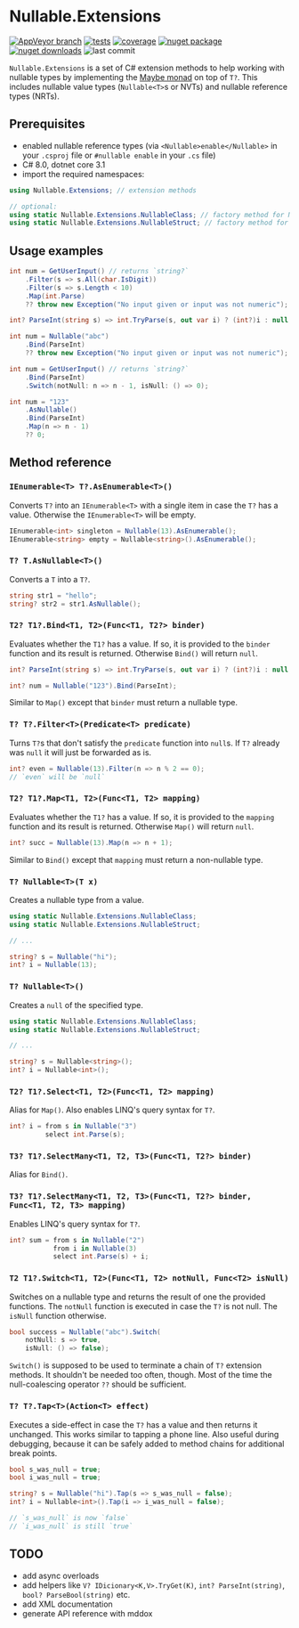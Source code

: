 # Nullable.Extensions

[![AppVeyor branch](https://img.shields.io/appveyor/build/bert2/nullable-extensions/master?logo=appveyor)](https://ci.appveyor.com/project/bert2/nullable-extensions/branch/master) [![tests](https://img.shields.io/appveyor/tests/bert2/nullable-extensions/master?compact_message&logo=appveyor)](https://ci.appveyor.com/project/bert2/nullable-extensions/branch/master) [![coverage](https://img.shields.io/codecov/c/github/bert2/Nullable.Extensions/master?logo=codecov)](https://codecov.io/gh/bert2/Nullable.Extensions) [![nuget package](https://img.shields.io/nuget/v/Nullable.Extensions.svg?logo=nuget)](https://www.nuget.org/packages/Nullable.Extensions) [![nuget downloads](https://img.shields.io/nuget/dt/Nullable.Extensions?color=blue&logo=nuget)](https://www.nuget.org/packages/Nullable.Extensions) ![last commit](https://img.shields.io/github/last-commit/bert2/Nullable.Extensions/master?logo=github)

`Nullable.Extensions` is a set of C# extension methods to help working with nullable types by implementing the [Maybe monad](https://www.dotnetcurry.com/patterns-practices/1510/maybe-monad-csharp) on top of `T?`. This includes nullable value types (`Nullable<T>`s or NVTs) and nullable reference types (NRTs).

## Prerequisites

- enabled nullable reference types (via `<Nullable>enable</Nullable>` in your `.csproj` file or `#nullable enable` in your `.cs` file)
- C# 8.0, dotnet core 3.1
- import the required namespaces:

```csharp
using Nullable.Extensions; // extension methods

// optional:
using static Nullable.Extensions.NullableClass; // factory method for NRTs
using static Nullable.Extensions.NullableStruct; // factory method for NVTs
```

## Usage examples

```csharp
int num = GetUserInput() // returns `string?`
    .Filter(s => s.All(char.IsDigit))
    .Filter(s => s.Length < 10)
    .Map(int.Parse)
    ?? throw new Exception("No input given or input was not numeric");
```

```csharp
int? ParseInt(string s) => int.TryParse(s, out var i) ? (int?)i : null;

int num = Nullable("abc")
    .Bind(ParseInt)
    ?? throw new Exception("No input given or input was not numeric");
```

```csharp
int num = GetUserInput() // returns `string?`
    .Bind(ParseInt)
    .Switch(notNull: n => n - 1, isNull: () => 0);
```

```csharp
int num = "123"
    .AsNullable()
    .Bind(ParseInt)
    .Map(n => n - 1)
    ?? 0;
```

## Method reference

### `IEnumerable<T> T?.AsEnumerable<T>()`

Converts `T?` into an `IEnumerable<T>` with a single item in case the `T?` has a value. Otherwise the `IEnumerable<T>` will be empty.

```csharp
IEnumerable<int> singleton = Nullable(13).AsEnumerable();
IEnumerable<string> empty = Nullable<string>().AsEnumerable();
```

### `T? T.AsNullable<T>()`

Converts a `T` into a `T?`.

```csharp
string str1 = "hello";
string? str2 = str1.AsNullable();
```

### `T2? T1?.Bind<T1, T2>(Func<T1, T2?> binder)`

Evaluates whether the `T1?` has a value. If so, it is provided to the `binder` function and its result is returned. Otherwise `Bind()` will return `null`.

```csharp
int? ParseInt(string s) => int.TryParse(s, out var i) ? (int?)i : null;

int? num = Nullable("123").Bind(ParseInt);
```

Similar to `Map()` except that `binder` must return a nullable type.

### `T? T?.Filter<T>(Predicate<T> predicate)`

Turns `T?`s that don't satisfy the `predicate` function into `null`s. If `T?` already was `null` it will just be forwarded as is.

```csharp
int? even = Nullable(13).Filter(n => n % 2 == 0);
// `even` will be `null`
```

### `T2? T1?.Map<T1, T2>(Func<T1, T2> mapping)`

Evaluates whether the `T1?` has a value. If so, it is provided to the `mapping` function and its result is returned. Otherwise `Map()` will return `null`.

```csharp
int? succ = Nullable(13).Map(n => n + 1);
```

Similar to `Bind()` except that `mapping` must return a non-nullable type.

### `T? Nullable<T>(T x)`

Creates a nullable type from a value.

```csharp
using static Nullable.Extensions.NullableClass;
using static Nullable.Extensions.NullableStruct;

// ...

string? s = Nullable("hi");
int? i = Nullable(13);
```

### `T? Nullable<T>()`

Creates a `null` of the specified type.

```csharp
using static Nullable.Extensions.NullableClass;
using static Nullable.Extensions.NullableStruct;

// ...

string? s = Nullable<string>();
int? i = Nullable<int>();
```

### `T2? T1?.Select<T1, T2>(Func<T1, T2> mapping)`

Alias for `Map()`. Also enables LINQ's query syntax for `T?`.

```csharp
int? i = from s in Nullable("3")
         select int.Parse(s);
```

### `T3? T1?.SelectMany<T1, T2, T3>(Func<T1, T2?> binder)`

Alias for `Bind()`.

### `T3? T1?.SelectMany<T1, T2, T3>(Func<T1, T2?> binder, Func<T1, T2, T3> mapping)`

Enables LINQ's query syntax for `T?`.

```csharp
int? sum = from s in Nullable("2")
           from i in Nullable(3)
           select int.Parse(s) + i;
```

### `T2 T1?.Switch<T1, T2>(Func<T1, T2> notNull, Func<T2> isNull)`

Switches on a nullable type and returns the result of one the provided functions. The `notNull` function is executed in case the `T?` is not null. The `isNull` function otherwise.

```csharp
bool success = Nullable("abc").Switch(
    notNull: s => true,
    isNull: () => false);
```

`Switch()` is supposed to be used to terminate a chain of `T?` extension methods. It shouldn't be needed too often, though. Most of the time the null-coalescing operator `??` should be sufficient.

### `T? T?.Tap<T>(Action<T> effect)`

Executes a side-effect in case the `T?` has a value and then returns it unchanged. This works similar to tapping a phone line. Also useful during debugging, because it can be safely added to method chains for additional break points.

```csharp
bool s_was_null = true;
bool i_was_null = true;

string? s = Nullable("hi").Tap(s => s_was_null = false);
int? i = Nullable<int>().Tap(i => i_was_null = false);

// `s_was_null` is now `false`
// `i_was_null` is still `true`
```

## TODO

- add async overloads
- add helpers like `V? IDicionary<K,V>.TryGet(K)`, `int? ParseInt(string)`, `bool? ParseBool(string)` etc.
- add XML documentation
- generate API reference with mddox

